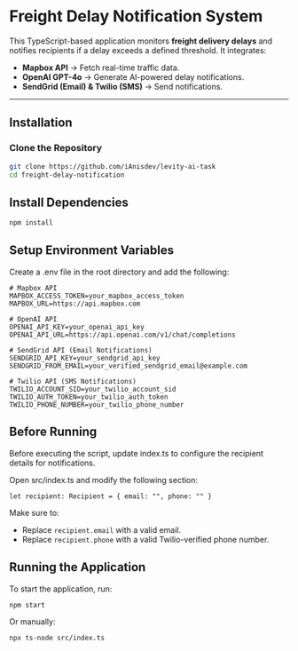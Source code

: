 # Freight Delay Notification System

This TypeScript-based application monitors **freight delivery delays** and notifies recipients if a delay exceeds a defined threshold. It integrates:
- **Mapbox API** → Fetch real-time traffic data.
- **OpenAI GPT-4o** → Generate AI-powered delay notifications.
- **SendGrid (Email) & Twilio (SMS)** → Send notifications.

---

## Installation
### Clone the Repository
```sh
git clone https://github.com/iAnisdev/levity-ai-task
cd freight-delay-notification
```

## Install Dependencies
```sh
npm install
```
##  Setup Environment Variables
Create a .env file in the root directory and add the following:

```
# Mapbox API
MAPBOX_ACCESS_TOKEN=your_mapbox_access_token
MAPBOX_URL=https://api.mapbox.com

# OpenAI API
OPENAI_API_KEY=your_openai_api_key
OPENAI_API_URL=https://api.openai.com/v1/chat/completions

# SendGrid API (Email Notifications)
SENDGRID_API_KEY=your_sendgrid_api_key
SENDGRID_FROM_EMAIL=your_verified_sendgrid_email@example.com

# Twilio API (SMS Notifications)
TWILIO_ACCOUNT_SID=your_twilio_account_sid
TWILIO_AUTH_TOKEN=your_twilio_auth_token
TWILIO_PHONE_NUMBER=your_twilio_phone_number
```

## Before Running
Before executing the script, update index.ts to configure the recipient details for notifications.

Open src/index.ts and modify the following section:

```
let recipient: Recipient = { email: "", phone: "" }
```

Make sure to:

- Replace `recipient.email` with a valid email.
- Replace `recipient.phone` with a valid Twilio-verified phone number.


## Running the Application
To start the application, run:

```sh
npm start
```

Or manually:

```sh
npx ts-node src/index.ts
```